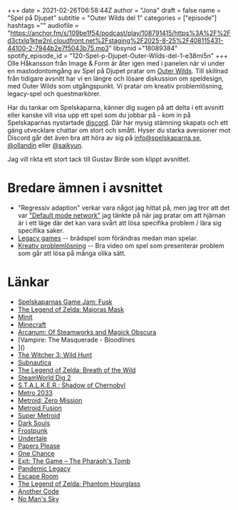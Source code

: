 +++ 
date = 2021-02-26T06:58:44Z
author = "Jona"
draft = false
name = "Spel på Djupet"
subtitle = "Outer Wilds del 1"
categories = ["episode"]
hashtags =""
audiofile = "https://anchor.fm/s/109be1f54/podcast/play/108791415/https%3A%2F%2Fd3ctxlq1ktw2nl.cloudfront.net%2Fstaging%2F2025-8-25%2F408115431-44100-2-7944b2e7f5043b75.mp3"
libsynid ="18089384"
spotify_episode_id = "120-Spel-p-Djupet-Outer-Wilds-del-1-e38mi5n"
+++ 
Olle Håkansson från Image & Form är åter igen med i panelen när vi under en mastodontomgång av Spel på Djupet pratar om [Outer Wilds](https://store.steampowered.com/app/753640/Outer_Wilds/). Till skillnad från tidigare avsnitt har vi en längre och lösare diskussion om speldesign, med Outer Wilds som utgångspunkt. Vi pratar om kreativ problemlösning, legacy-spel och questmarkörer.

Har du tankar om Spelskaparna, känner dig sugen på att delta i ett avsnitt eller kanske vill visa upp ett spel som du jobbar på - kom in på Spelskaparnas nystartade [discord](https://discord.gg/hBHEXss). Där har mysig stämning skapats och ett gäng utvecklare chattar om stort och smått. Hyser du starka aversioner mot Discord går det även bra att höra av sig på info@spelskaparna.se, [@ollandin](https://twitter.com/ollelandin) eller [@saikyun](https://twitter.com/Saikyun).

Jag vill rikta ett stort tack till Gustav Birde som klippt avsnittet.

# Bredare ämnen i avsnittet
* "Regressiv adaption" verkar vara något jag hittat på, men jag tror att det var ["Default mode network"](https://en.wikipedia.org/wiki/Default_mode_network) jag tänkte på när jag pratar om att hjärnan är i ett läge där det kan vara svårt att lösa specifika problem / lära sig specifika saker.
* [Legacy games](https://en.wikipedia.org/wiki/Legacy_game) -- brädspel som förändras medan man spelar.
* [Kreativ problemlösning](https://www.youtube.com/watch?v=RMO-FvXKlJc) -- Bra video om spel som presenterar problem som går att lösa på många olika sätt.

# Länkar 
* [Spelskaparnas Game Jam: Fusk](https://itch.io/jam/fusk)
* [The Legend of Zelda: Majoras Mask](https://en.wikipedia.org/wiki/The_Legend_of_Zelda:_Majora%27s_Mask)
* [Minit](https://store.steampowered.com/app/609490/Minit/)
* [Minecraft](https://www.minecraft.net/sv-se/)
* [Arcanum: Of Steamworks and Magick Obscura](https://store.steampowered.com/app/500810/Arcanum_Of_Steamworks_and_Magick_Obscura/)
* [Vampire: The Masquerade - Bloodlines
* [](https://store.steampowered.com/app/2600/Vampire_The_Masquerade__Bloodlines/)]()
* [The Witcher 3: Wild Hunt](https://store.steampowered.com/app/292030/The_Witcher_3_Wild_Hunt/)
* [Subnautica](https://unknownworlds.com/subnautica/)
* [The Legend of Zelda: Breath of the Wild](https://en.wikipedia.org/wiki/The_Legend_of_Zelda:_Breath_of_the_Wild)
* [SteamWorld Dig 2](http://imageform.se/game/steamworld-dig-2/)
* [S.T.A.L.K.E.R.: Shadow of Chernobyl](https://www.youtube.com/watch?v=VHPltbD-4QA)
* [Metro 2033](https://store.steampowered.com/app/286690/Metro_2033_Redux/)
* [Metroid: Zero Mission](https://en.wikipedia.org/wiki/Metroid:_Zero_Mission)
* [Metroid Fusion](https://en.wikipedia.org/wiki/Metroid_Fusion)
* [Super Metroid](https://en.wikipedia.org/wiki/Super_Metroid)
* [Dark Souls](https://store.steampowered.com/app/211420/DARK_SOULS_Prepare_To_Die_Edition/)
* [Frostpunk](https://www.frostpunkgame.com/)
* [Undertale](https://store.steampowered.com/app/391540/Undertale/)
* [Papers Please](https://papersplea.se/)
* [One Chance](https://www.newgrounds.com/portal/view/555181)
* [Exit: The Game – The Pharaoh's Tomb](https://boardgamegeek.com/boardgame/203416/exit-game-pharaohs-tomb)
* [Pandemic Legacy](https://boardgamegeek.com/boardgame/161936/pandemic-legacy-season-1)
* [Escape Room](https://en.wikipedia.org/wiki/Escape_room)
* [The Legend of Zelda: Phantom Hourglass](https://en.wikipedia.org/wiki/The_Legend_of_Zelda:_Phantom_Hourglass)
* [Another Code](https://en.wikipedia.org/wiki/Another_Code:_Two_Memories)
* [No Man's Sky](https://www.nomanssky.com/)
